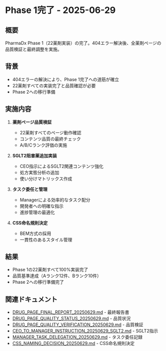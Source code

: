 # Phase 1完了 - 2025-06-29

## 概要
PharmaDx Phase 1（22薬剤実装）の完了。404エラー解決後、全薬剤ページの品質検証と最終調整を実施。

## 背景
- 404エラーの解決により、Phase 1完了への道筋が確立
- 22薬剤すべての実装完了と品質確認が必要
- Phase 2への移行準備

## 実施内容
1. **薬剤ページ品質検証**
   - 22薬剤すべてのページ動作確認
   - コンテンツ品質の最終チェック
   - A/B/Cランク評価の実施

2. **SGLT2阻害薬追加実装**
   - CEO指示によるSGLT2関連コンテンツ強化
   - 処方実態分析の追加
   - 使い分けマトリックス作成

3. **タスク委任と管理**
   - Managerによる効率的なタスク配分
   - 開発者への明確な指示
   - 進捗管理の最適化

4. **CSS命名規則決定**
   - BEM方式の採用
   - 一貫性のあるスタイル管理

## 結果
- Phase 1の22薬剤すべて100%実装完了
- 品質基準達成（Aランク12件、Bランク10件）
- Phase 2への移行準備完了

## 関連ドキュメント
- [DRUG_PAGE_FINAL_REPORT_20250629.md](DRUG_PAGE_FINAL_REPORT_20250629.md) - 最終報告書
- [DRUG_PAGE_QUALITY_STATUS_20250629.md](DRUG_PAGE_QUALITY_STATUS_20250629.md) - 品質状況
- [DRUG_PAGE_QUALITY_VERIFICATION_20250629.md](DRUG_PAGE_QUALITY_VERIFICATION_20250629.md) - 品質検証
- [CEO_TO_MANAGER_INSTRUCTION_20250629_SGLT2.md](CEO_TO_MANAGER_INSTRUCTION_20250629_SGLT2.md) - SGLT2指示
- [MANAGER_TASK_DELEGATION_20250629.md](MANAGER_TASK_DELEGATION_20250629.md) - タスク委任記録
- [CSS_NAMING_DECISION_20250629.md](CSS_NAMING_DECISION_20250629.md) - CSS命名規則決定